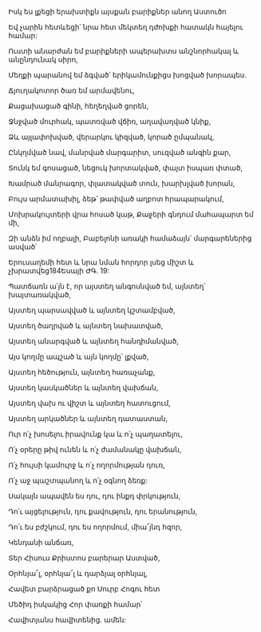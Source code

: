 Իսկ ես լքեցի երախտիքն այսքան բարիքներ անող Աստուծո

Եվ չարին հետևեցի՝ նրա հետ մեկտեղ դժոխքի հատակն հայելու համար:

Ուստի անարժան եմ բարիքների ապերախտս անշնորհակալ և անընդունակ սիրո,

Մեղքի պարանով եմ ձգված՝ երիկամունքիցս խոցված խորապես.

Ճյուղակոտոր ծառ եմ արմավենու,

Քացախացած գինի, հեղեղված ցորեն,

Ջնջված մուրհակ, պատռված վճիռ, աղավաղված կնիք,

Ձև այլափոխված, վերարկու կիզված, կորած ըմպանակ,

Ընկղմված նավ, մանրված մարգարիտ, սուզված անգին քար,

Տունկ եմ գոսացած, նեցուկ խորտակված, փայտ իսպառ փտած,

Խամրած մանրագոր, փլատակված տուն, խարխլված խորան,

Բույս արմատախիլ, ձեթ՝ թափված աղբոտ հրապարակում,

Մոխրակույտերի վրա հոսած կաթ, Քաջերի գնդում մահապարտ եմ մի,

Զի անձն իմ ողբալի, Բաբելոնի առակի համաձայն՝ մարգարեներից ասված՝

Երուսաղեմի հետ և նրա նման հորդոր լսեց միշտ և չխրատվեց184Եսայի ԺԳ. 19:

Պատճառն ա՛յն է, որ այստեղ անգոսնված եմ, այնտեղ՝ խայտառակված,

Այստեղ պարսավված և այնտեղ կշտամբված,

Այստեղ ծաղրված և այնտեղ նախատված,

Այստեղ անարգված և այնտեղ հանդիմանված,

Այս կողմը ապշած և այն կողմը՝ լքված,

Այստեղ հեծություն, այնտեղ հառաչանք,

Այստեղ կասկածներ և այնտեղ վախճան,

Այստեղ վախ ու վիշտ և այնտեղ հատուցում,

Այստեղ արկածներ և այնտեղ դատաստան,

Ուր ո՛չ խոսելու իրավունք կա և ո՛չ պաղատելու,

Ո՛չ օրերը թիվ ունեն և ո՛չ ժամանակը վախճան,

Ո՛չ հույսի կամուրջ և ո՛չ ողորմության դուռ,

Ո՛չ աջ պաշտպանող և ո՛չ օգնող ձեռք:

Սակայն ապավեն ես դու, դու ինքդ փրկություն,

Դո՛ւ այցելություն, դու քավություն, դու երանություն,

Դո՛ւ ես բժշկում, դու ես ողորմում, միա՜յնդ հզոր,

Կենդանի անճառ,

Տեր Հիսուս Քրիստոս բարերար Աստված,

Օրհնյա՜լ, օրհնյա՜լ և դարձյալ օրհնյալ,

Հավետ բարձրացած քո Սուրբ Հոգու հետ

Մեծիդ իսկակից Հոր փառքի համար՝

Հավիտյանս հավիտենից. ամեն: